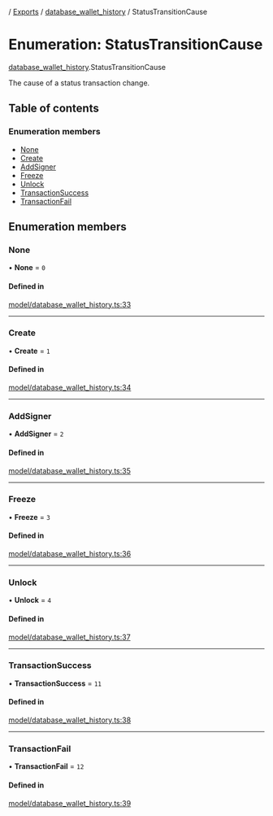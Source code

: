[](../README.md) / [Exports](../modules.md) / [database\_wallet\_history](../modules/database_wallet_history.md) / StatusTransitionCause

# Enumeration: StatusTransitionCause

[database_wallet_history](../modules/database_wallet_history.md).StatusTransitionCause

The cause of a status transaction change.

## Table of contents

### Enumeration members

- [None](database_wallet_history.StatusTransitionCause.md#none)
- [Create](database_wallet_history.StatusTransitionCause.md#create)
- [AddSigner](database_wallet_history.StatusTransitionCause.md#addsigner)
- [Freeze](database_wallet_history.StatusTransitionCause.md#freeze)
- [Unlock](database_wallet_history.StatusTransitionCause.md#unlock)
- [TransactionSuccess](database_wallet_history.StatusTransitionCause.md#transactionsuccess)
- [TransactionFail](database_wallet_history.StatusTransitionCause.md#transactionfail)

## Enumeration members

### None

• **None** = `0`

#### Defined in

[model/database_wallet_history.ts:33](https://github.com/ieigen/eigen_service/blob/5c9c266/src/model/database_wallet_history.ts#L33)

___

### Create

• **Create** = `1`

#### Defined in

[model/database_wallet_history.ts:34](https://github.com/ieigen/eigen_service/blob/5c9c266/src/model/database_wallet_history.ts#L34)

___

### AddSigner

• **AddSigner** = `2`

#### Defined in

[model/database_wallet_history.ts:35](https://github.com/ieigen/eigen_service/blob/5c9c266/src/model/database_wallet_history.ts#L35)

___

### Freeze

• **Freeze** = `3`

#### Defined in

[model/database_wallet_history.ts:36](https://github.com/ieigen/eigen_service/blob/5c9c266/src/model/database_wallet_history.ts#L36)

___

### Unlock

• **Unlock** = `4`

#### Defined in

[model/database_wallet_history.ts:37](https://github.com/ieigen/eigen_service/blob/5c9c266/src/model/database_wallet_history.ts#L37)

___

### TransactionSuccess

• **TransactionSuccess** = `11`

#### Defined in

[model/database_wallet_history.ts:38](https://github.com/ieigen/eigen_service/blob/5c9c266/src/model/database_wallet_history.ts#L38)

___

### TransactionFail

• **TransactionFail** = `12`

#### Defined in

[model/database_wallet_history.ts:39](https://github.com/ieigen/eigen_service/blob/5c9c266/src/model/database_wallet_history.ts#L39)
